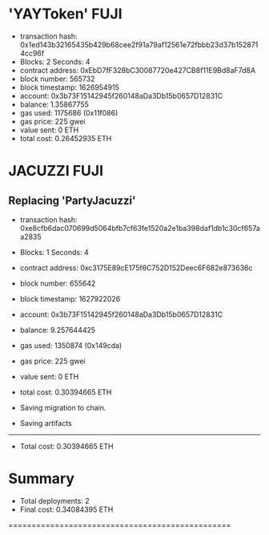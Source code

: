 # 'YAYToken' FUJI

- transaction hash: 0x1ed143b32165435b429b68cee2f91a79af12561e72fbbb23d37b1528714cc96f
- Blocks: 2 Seconds: 4
- contract address: 0xEbD7fF328bC30087720e427CB8f11E9Bd8aF7d8A
- block number: 565732
- block timestamp: 1626954915
- account: 0x3b73F15142945f260148aDa3Db15b0657D12831C
- balance: 1.35867755
- gas used: 1175686 (0x11f086)
- gas price: 225 gwei
- value sent: 0 ETH
- total cost: 0.26452935 ETH

# JACUZZI FUJI

## Replacing 'PartyJacuzzi'

- transaction hash: 0xe8cfb6dac070699d5064bfb7cf63fe1520a2e1ba398daf1db1c30cf657aa2835
- Blocks: 1 Seconds: 4
- contract address: 0xc3175E89cE175f6C752D152Deec6F682e873636c
- block number: 655642
- block timestamp: 1627922026
- account: 0x3b73F15142945f260148aDa3Db15b0657D12831C
- balance: 9.257644425
- gas used: 1350874 (0x149cda)
- gas price: 225 gwei
- value sent: 0 ETH
- total cost: 0.30394665 ETH

- Saving migration to chain.
- Saving artifacts

---

- Total cost: 0.30394665 ETH

# Summary

- Total deployments: 2
- Final cost: 0.34084395 ETH

================================================
